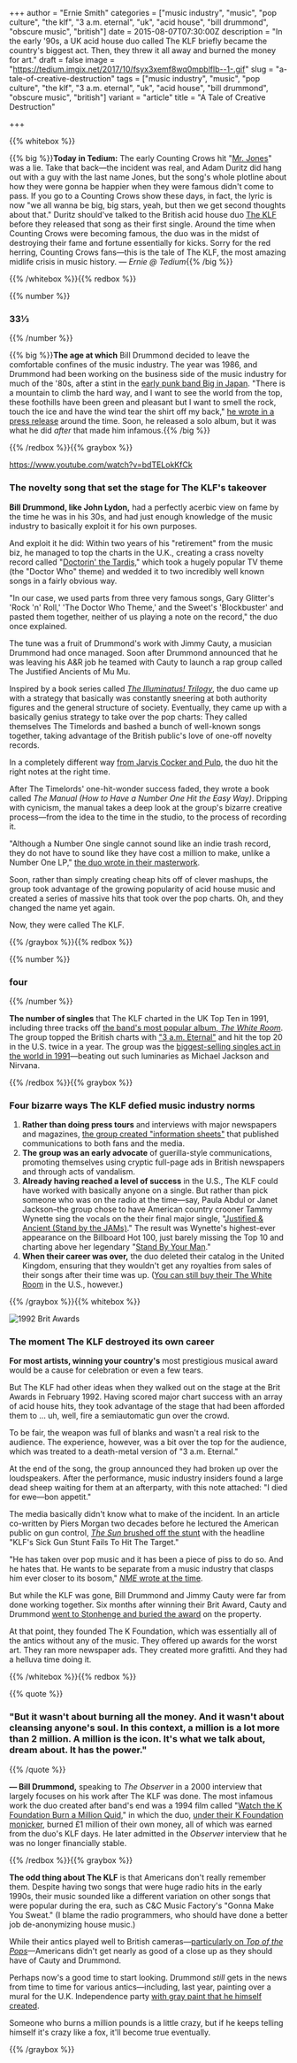 +++
author = "Ernie Smith"
categories = ["music industry", "music", "pop culture", "the klf", "3 a.m. eternal", "uk", "acid house", "bill drummond", "obscure music", "british"]
date = 2015-08-07T07:30:00Z
description = "In the early '90s, a UK acid house duo called The KLF briefly became the country's biggest act. Then, they threw it all away and burned the money for art."
draft = false
image = "https://tedium.imgix.net/2017/10/fsyx3xemf8wq0mpblflb--1-.gif"
slug = "a-tale-of-creative-destruction"
tags = ["music industry", "music", "pop culture", "the klf", "3 a.m. eternal", "uk", "acid house", "bill drummond", "obscure music", "british"]
variant = "article"
title = "A Tale of Creative Destruction"

+++

{{% whitebox %}} 

{{% big %}}**Today in Tedium:** The early Counting Crows hit "[Mr. Jones](http://amzn.to/1eWGzU7)" was a lie. Take that back—the incident was real, and Adam Duritz did hang out with a guy with the last name Jones, but the song's whole plotline about how they were gonna be happier when they were famous didn't come to pass. If you go to a Counting Crows show these days, in fact, the lyric is now "we all wanna be big, big stars, yeah, but then we get second thoughts about that." Duritz should've talked to the British acid house duo [The KLF](http://www.allmusic.com/artist/the-klf-mn0000074853) before they released that song as their first single. Around the time when Counting Crows were becoming famous, the duo was in the midst of destroying their fame and fortune essentially for kicks. Sorry for the red herring, Counting Crows fans—this is the tale of The KLF, the most amazing midlife crisis in music history. *— Ernie @ Tedium*{{% /big %}}

{{% /whitebox %}}{{% redbox %}}

{{% number %}}
### 33⅓
{{% /number %}}

{{% big %}}**The age at which** Bill Drummond decided to leave the comfortable confines of the music industry. The year was 1986, and Drummond had been working on the business side of the music industry for much of the '80s, after a stint in the [early punk band Big in Japan](http://www.allmusic.com/artist/big-in-japan-mn0000062500/biography). "There is a mountain to climb the hard way, and I want to see the world from the top, these foothills have been green and pleasant but I want to smell the rock, touch the ice and have the wind tear the shirt off my back," [he wrote in a press release](http://ftp.xmission.com/pub/users/l/lazlo/music/klf/news-reviews/klf-199207-select-whokilledtheklf.txt) around the time. Soon, he released a solo album, but it was what he did *after* that made him infamous.{{% /big %}}

{{% /redbox %}}{{% graybox %}}

https://www.youtube.com/watch?v=bdTELokKfCk

### The novelty song that set the stage for The KLF's takeover

**Bill Drummond, like John Lydon,** had a perfectly acerbic view on fame by the time he was in his 30s, and had just enough knowledge of the music industry to basically exploit it for his own purposes.

And exploit it he did: Within two years of his "retirement" from the music biz, he managed to top the charts in the U.K., creating a crass novelty record called "[Doctorin' the Tardis](https://www.youtube.com/watch?v=bdTELokKfCk)," which took a hugely popular TV theme (the "Doctor Who" theme) and wedded it to two incredibly well known songs in a fairly obvious way.

"In our case, we used parts from three very famous songs, Gary Glitter's 'Rock 'n' Roll,' 'The Doctor Who Theme,' and the Sweet's 'Blockbuster' and pasted them together, neither of us playing a note on the record," the duo once explained.

The tune was a fruit of Drummond's work with Jimmy Cauty, a musician Drummond had once managed. Soon after Drummond announced that he was leaving his A&R job he teamed with Cauty to launch a rap group called The Justified Ancients of Mu Mu.

Inspired by a book series called [*The Illuminatus! Trilogy*](http://amzn.to/1K6kgUD), the duo came up with a strategy that basically was constantly sneering at both authority figures and the general structure of society. Eventually, they came up with a basically genius strategy to take over the pop charts: They called themselves The Timelords and bashed a bunch of well-known songs together, taking advantage of the British public's love of one-off novelty records.

In a completely different way [from Jarvis Cocker and Pulp](http://tedium.co/2015/07/28/common-people-rich-to-poor/), the duo hit the right notes at the right time.

After The Timelords' one-hit-wonder success faded, they wrote a book called *The Manual (How to Have a Number One Hit the Easy Way)*. Dripping with cynicism, the manual takes a deep look at the group's bizarre creative process—from the idea to the time in the studio, to the process of recording it.

"Although a Number One single cannot sound like an indie trash record, they do not have to sound like they have cost a million to make, unlike a Number One LP," [the duo wrote in their masterwork](http://www.scribd.com/doc/955029/KLF-the-Manual).

Soon, rather than simply creating cheap hits off of clever mashups, the group took advantage of the growing popularity of acid house music and created a series of massive hits that took over the pop charts. Oh, and they changed the name yet again.

Now, they were called The KLF.

{{% /graybox %}}{{% redbox %}}

{{% number %}}
### four
{{% /number %}}

**The number of singles** that The KLF charted in the UK Top Ten in 1991, including three tracks off [the band's most popular album, *The White Room*](http://amzn.to/1SWUTPd). The group topped the British charts with ["3 a.m. Eternal"](https://www.youtube.com/watch?v=Bxscxt88LrQ) and hit the top 20 in the U.S. twice in a year. The group was the [biggest-selling singles act in the world in 1991](http://www.allmusic.com/artist/the-klf-mn0000074853/biography)—beating out such luminaries as Michael Jackson and Nirvana.

{{% /redbox %}}{{% graybox %}}

### Four bizarre ways The KLF defied music industry norms

1. **Rather than doing press tours** and interviews with major newspapers and magazines, [the group created "information sheets"](http://klf.wikia.com/wiki/Information_sheets) that published communications to both fans and the media. 
3. **The group was an early advocate** of guerilla-style communications, promoting themselves using cryptic full-page ads in British newspapers and through acts of vandalism.
4. **Already having reached a level of success** in the U.S., The KLF could have worked with basically anyone on a single. But rather than pick someone who was on the radio at the time—say, Paula Abdul or Janet Jackson–the group chose to have American country crooner Tammy Wynette sing the vocals on the their final major single, "[Justified & Ancient (Stand by the JAMs)](https://www.youtube.com/watch?v=RPjggN-KByI)." The result was Wynette's highest-ever appearance on the Billboard Hot 100, just barely missing the Top 10 and charting above her legendary "[Stand By Your Man](https://www.youtube.com/watch?v=DwBirf4BWew)."
5. **When their career was over,** the duo deleted their catalog in the United Kingdom, ensuring that they wouldn't get any royalties from sales of their songs after their time was up. ([You can still buy their The White Room](http://amzn.to/1eWFpYs) in the U.S., however.)

{{% /graybox %}}{{% whitebox %}}

![1992 Brit Awards](https://res.cloudinary.com/tedium/image/upload/v1438924206/i73w36x6giiyj6wnbcyy.jpg)

### The moment The KLF destroyed its own career

**For most artists, winning your country's** most prestigious musical award would be a cause for celebration or even a few tears.

But The KLF had other ideas when they walked out on the stage at the Brit Awards in February 1992. Having scored major chart success with an array of acid house hits, they took advantage of the stage that had been afforded them to … uh, well, fire a semiautomatic gun over the crowd.

To be fair, the weapon was full of blanks and wasn't a real risk to the audience. The experience, however, was a bit over the top for the audience, which was treated to a death-metal version of "3 a.m. Eternal."

At the end of the song, the group announced they had broken up over the loudspeakers. After the performance, music industry insiders found a large dead sheep waiting for them at an afterparty, with this note attached: "I died for ewe—bon appetit."

The media basically didn't know what to make of the incident. In an article co-written by Piers Morgan two decades before he lectured the American public on gun control, [*The Sun* brushed off the stunt](http://www.ianroullier.com/interviews_and_features/klf_chillout.htm) with the headline "KLF's Sick Gun Stunt Fails To Hit The Target."

"He has taken over pop music and it has been a piece of piss to do so. And he hates that. He wants to be separate from a music industry that
clasps him ever closer to its bosom," [*NME* wrote at the time](ftp://ftp.xmission.com/pub/users/l/lazlo/music/klf/klf-faq-199703.txt).

But while the KLF was gone, Bill Drummond and Jimmy Cauty were far from done working together. Six months after winning their Brit Award, Cauty and Drummond [went to Stonhenge and buried the award](http://www.how-soon.com/index.php/blog/entry/jimmy_cauty_on_the_aftermath_of_the_klf_the_start_of_the_k_foundation/) on the property.

At that point, they founded The K Foundation, which was essentially all of the antics without any of the music. They offered up awards for the worst art. They ran more newspaper ads. They created more grafitti. And they had a helluva time doing it.

{{% /whitebox %}}{{% redbox %}}

{{% quote %}}
### "But it wasn't about burning all the money. And it wasn't about cleansing anyone's soul. In this context, a million is a lot more than 2 million. A million is the icon. It's what we talk about, dream about. It has the power."
{{% /quote %}}

**— Bill Drummond,** speaking to *The Observer* in a 2000 interview that largely focuses on his work after The KLF was done. The most infamous work the duo created after band's end was a 1994 film called "[Watch the K Foundation Burn a Million Quid](https://vimeo.com/21103501)," in which the duo, [under their K Foundation monicker](http://www.theguardian.com/theobserver/2000/feb/13/life1.lifemagazine4), burned £1 million of their own money, all of which was earned from the duo's KLF days. He later admitted in the *Observer* interview that he was no longer financially stable.

{{% /redbox %}}{{% graybox %}}

**The odd thing about The KLF** is that Americans don't really remember them. Despite having two songs that were huge radio hits in the early 1990s, their music sounded like a different variation on other songs that were popular during the era, such as C&C Music Factory's "Gonna Make You Sweat." (I blame the radio programmers, who should have done a better job de-anonymizing house music.)

While their antics played well to British cameras—[particularly on *Top of the Pops*](https://www.youtube.com/watch?v=M3vWygNxqlk)—Americans didn't get nearly as good of a close up as they should have of Cauty and Drummond.

Perhaps now's a good time to start looking. Drummond *still* gets in the news from time to time for various antics—including, last year, painting over a mural for the U.K. Independence party [with gray paint that he himself created](http://www.birminghampost.co.uk/whats-on/arts-culture-news/bill-drummond-birmingham-ukip-poster-7084059).

Someone who burns a million pounds is a little crazy, but if he keeps telling himself it's crazy like a fox, it'll become true eventually.

{{% /graybox %}}